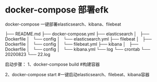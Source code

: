 # docker-compose 部署efk
docker-compose 一键部署elasticsearch、kibana、filebeat

├── README.md
├── docker-compose.yml
├── elasticsearch
│   ├── Dockerfile
│   └── config
│       └── elasticsearch.yml
├── filebeat
│   ├── Dockerfile
│   └── config
│       └── filebeat.yml
├── kibana
│   ├── Dockerfile
│   └── config
│       └── kibana.yml
└── log
    └── crontab
        └── 20200823
            └── 22.log
            
启动步骤：
1、docker-compose build    #构建容器

2、docker-compose start    #一键启动elasticsearch、filebeat、kibana容器
